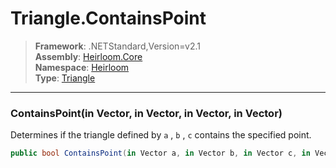 # Triangle.ContainsPoint

> **Framework**: .NETStandard,Version=v2.1  
> **Assembly**: [Heirloom.Core][0]  
> **Namespace**: [Heirloom][0]  
> **Type**: [Triangle][1]  

--------------------------------------------------------------------------------

### ContainsPoint(in Vector, in Vector, in Vector, in Vector)

Determines if the triangle defined by `a` , `b` , `c` contains the specified point.

```cs
public bool ContainsPoint(in Vector a, in Vector b, in Vector c, in Vector point)
```

[0]: ..\Heirloom.Core.md
[1]: Heirloom.Triangle.md
